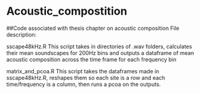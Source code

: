 # Acoustic_compostition
##Code associated with thesis chapter on acoustic composition
File description:

sscape48kHz.R 
This script takes in directories of .wav folders, calculates their mean soundscapes for 200Hz bins and outputs a dataframe of mean acoustic composition across the time frame for each frequency bin

matrix_and_pcoa.R
This script takes the dataframes made in sscape48kHz.R, reshapes them so each site is a row and each time/frequency is a column, then runs a pcoa on the outputs.
